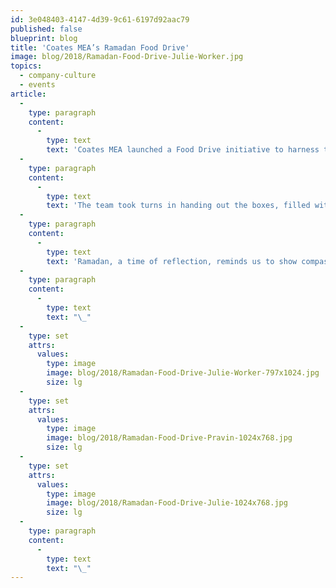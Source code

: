 ```yaml
---
id: 3e048403-4147-4d39-9c61-6197d92aac79
published: false
blueprint: blog
title: 'Coates MEA’s Ramadan Food Drive'
image: blog/2018/Ramadan-Food-Drive-Julie-Worker.jpg
topics:
  - company-culture
  - events
article:
  -
    type: paragraph
    content:
      -
        type: text
        text: 'Coates MEA launched a Food Drive initiative to harness the spirit of Ramadan of giving and compassion. The team distributed 100 delicious, home-cooked “Kindness Iftar Box” to workers, taxi drivers, and street cleaners in the final days of Ramadan, last month.'
  -
    type: paragraph
    content:
      -
        type: text
        text: 'The team took turns in handing out the boxes, filled with chicken biryani, a yogurt dip, a samosa, pakora, mint dip, dates, fruit, a cupcake, juice and water, to workers in various parts of Dubai, over the course of three days.'
  -
    type: paragraph
    content:
      -
        type: text
        text: 'Ramadan, a time of reflection, reminds us to show compassion and generosity, particularly to those in need. Honouring the underprivileged citizens of Dubai, who work night and day to help build the city, was a rewarding experience for the whole team.'
  -
    type: paragraph
    content:
      -
        type: text
        text: "\_"
  -
    type: set
    attrs:
      values:
        type: image
        image: blog/2018/Ramadan-Food-Drive-Julie-Worker-797x1024.jpg
        size: lg
  -
    type: set
    attrs:
      values:
        type: image
        image: blog/2018/Ramadan-Food-Drive-Pravin-1024x768.jpg
        size: lg
  -
    type: set
    attrs:
      values:
        type: image
        image: blog/2018/Ramadan-Food-Drive-Julie-1024x768.jpg
        size: lg
  -
    type: paragraph
    content:
      -
        type: text
        text: "\_"
---
```

